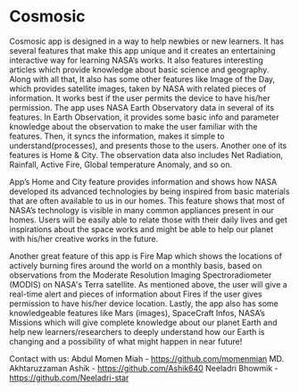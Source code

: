 # Cosmosic
Cosmosic app is designed in a way to help newbies or new learners. It has several features that make this app unique and it creates an entertaining interactive way for learning NASA’s works. It also features interesting articles which provide knowledge about basic science and geography. Along with all that, It also has some other features like Image of the Day, which provides satellite images, taken by NASA with related pieces of information. It works best if the user permits the device to have his/her permission. The app uses NASA Earth Observatory data in several of its features. In Earth Observation, it provides some basic info and parameter knowledge about the observation to make the user familiar with the features. Then, it syncs the information, makes it simple to understand(processes), and presents those to the users. Another one of its features is Home & City. The observation data also includes Net Radiation, Rainfall, Active Fire, Global temperature Anomaly, and so on.

App’s Home and City feature provides information and shows how NASA developed its advanced technologies by being inspired from basic materials that are often available to us in our homes. This feature shows that most of NASA’s technology is visible in many common appliances present in our homes. Users will be easily able to relate those with their daily lives and get inspirations about the space works and might be able to help our planet with his/her creative works in the future.

Another great feature of this app is Fire Map which shows the locations of actively burning fires around the world on a monthly basis, based on observations from the Moderate Resolution Imaging Spectroradiometer (MODIS) on NASA's Terra satellite. As mentioned above,  the user will give a real-time alert and pieces of information about Fires if the user gives permission to have his/her device location. Lastly, the app also has some knowledgeable features like Mars (images), SpaceCraft Infos, NASA’s Missions which will give complete knowledge about our planet Earth and help new learners/researchers to deeply understand how our Earth is changing and a possibility of what might happen in near future!

Contact with us:
Abdul Momen Miah - https://github.com/momenmian
MD. Akhtaruzzaman Ashik - https://github.com/Ashik640
Neeladri Bhowmik - https://github.com/Neeladri-star
